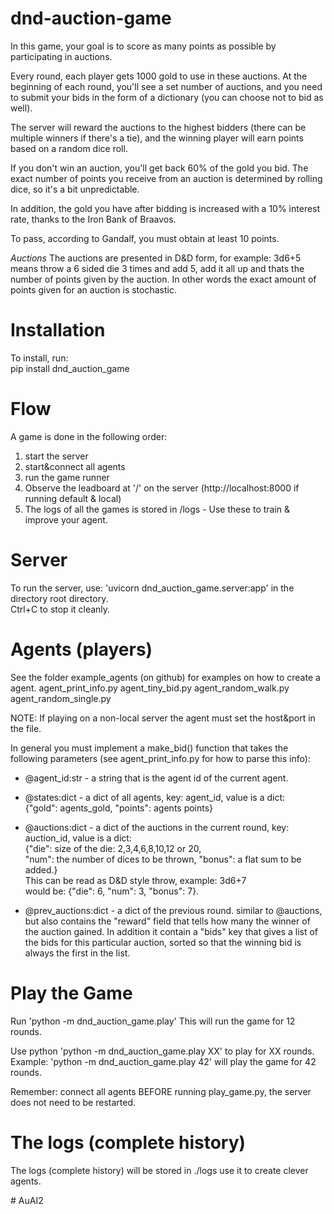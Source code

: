 # dnd-auction-game


In this game, your goal is to score as many points as possible by participating in auctions. 

Every round, each player gets 1000 gold to use in these auctions. At the beginning of each round, you'll see a set number of auctions, and you need to submit your bids in the form of a dictionary (you can choose not to bid as well).  

The server will reward the auctions to the highest bidders (there can be multiple winners if there's a tie), and the winning player will earn points based on a random dice roll.  

If you don't win an auction, you'll get back 60% of the gold you bid. The exact number of points you receive from an auction is determined by rolling dice, so it's a bit unpredictable.  

In addition, the gold you have after bidding is increased with a 10% interest rate, thanks to the Iron Bank of Braavos.

To pass, according to Gandalf, you must obtain at least 10 points. 

_Auctions_
The auctions are presented in D&D form, for example: 3d6+5 means throw a 6 sided die 3 times and add 5, add it all up
and thats the number of points given by the auction. In other words the exact amount of points given for an auction is
stochastic. 



# Installation
To install, run:  
pip install dnd_auction_game



# Flow
A game is done in the following order:
1. start the server
2. start&connect all agents 
3. run the game runner
4. Observe the leadboard at '/' on the server (http://localhost:8000 if running default & local)
5. The logs of all the games is stored in /logs - Use these to train & improve your agent.


# Server 
To run the server, use: 'uvicorn dnd_auction_game.server:app' in the directory root directory.  
Ctrl+C to stop it cleanly.

# Agents (players)
See the folder example_agents (on github) for examples on how to create a agent.
    agent_print_info.py
    agent_tiny_bid.py
    agent_random_walk.py
    agent_random_single.py



NOTE: If playing on a non-local server the agent must set the host&port in the file.

In general you must implement a make_bid() function that takes the following parameters (see agent_print_info.py for how to parse this info):

* @agent_id:str - a string that is the agent id of the current agent.

* @states:dict - a dict of all agents, key: agent_id, value is a dict:  
              {"gold": agents_gold, "points": agents points}

* @auctions:dict - a dict of the auctions in the current round, key: auction_id, value is a dict:  
  {"die": size of the die: 2,3,4,6,8,10,12 or 20,  
   "num": the number of dices to be thrown, 
   "bonus": a flat sum to be added.}  
   This can be read as D&D style throw, example: 3d6+7  
   would be: {"die": 6, "num": 3, "bonus": 7}.

* @prev_auctions:dict - a dict of the previous round. similar to
@auctions, but also contains the "reward" field that tells how many 
the winner of the auction gained. In addition it contain a "bids" key
that gives a list of the bids for this particular auction, sorted so that the winning bid is always the first in the list.


# Play the Game
Run 'python -m dnd_auction_game.play' 
This will run the game for 12 rounds.

Use python 'python -m dnd_auction_game.play XX'
to play for XX rounds. Example: 'python -m dnd_auction_game.play 42' will play the game for 42 rounds.

Remember: connect all agents BEFORE running play_game.py, the server does not need to be restarted.

# The logs (complete history)
The logs (complete history) will be stored in ./logs use it to  create clever agents.









#   A u A I 2  
 